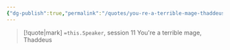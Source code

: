 ```yaml
---
{"dg-publish":true,"permalink":"/quotes/you-re-a-terrible-mage-thaddeus/"}
---
```




> [!quote|mark] `=this.Speaker`, session 11
> You're a terrible mage, Thaddeus


